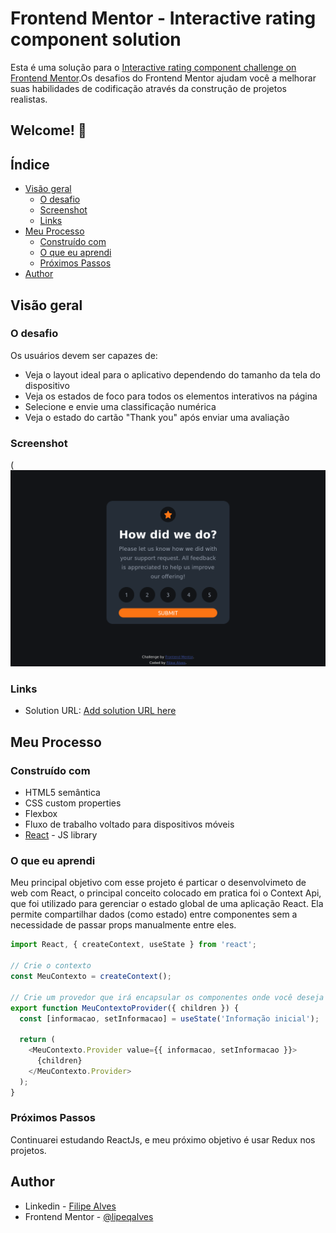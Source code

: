# Frontend Mentor - Interactive rating component solution

Esta é uma solução para o [Interactive rating component challenge on Frontend Mentor](https://www.frontendmentor.io/challenges/interactive-rating-component-koxpeBUmI).Os desafios do Frontend Mentor ajudam você a melhorar suas habilidades de codificação através da construção de projetos realistas.

## Welcome! 👋

## Índice

- [Visão geral](#visão-geral)
  - [O desafio](#o-desafio)
  - [Screenshot](#screenshot)
  - [Links](#links)
- [Meu Processo](#meu-processo)
  - [Construído com](#construído-com)
  - [O que eu aprendi](#o-que-eu-aprendi)
  - [Próximos Passos](#próximos-passos)
- [Author](#author)

## Visão geral

### O desafio

Os usuários devem ser capazes de:

- Veja o layout ideal para o aplicativo dependendo do tamanho da tela do dispositivo
- Veja os estados de foco para todos os elementos interativos na página
- Selecione e envie uma classificação numérica
- Veja o estado do cartão "Thank you" após enviar uma avaliação

### Screenshot

(![Alt text](image.png)

### Links

- Solution URL: [Add solution URL here](https://interactive-rating-component-omega-mauve.vercel.app/)

## Meu Processo

### Construído com

- HTML5 semântica
- CSS custom properties
- Flexbox
- Fluxo de trabalho voltado para dispositivos móveis
- [React](https://reactjs.org/) - JS library

### O que eu aprendi

Meu principal objetivo com esse projeto é particar o desenvolvimeto de web com React, o principal conceito colocado em pratica foi o Context Api, que foi utilizado para gerenciar o estado global de uma aplicação React. Ela permite compartilhar dados (como estado) entre componentes sem a necessidade de passar props manualmente entre eles.

```js
import React, { createContext, useState } from 'react';

// Crie o contexto
const MeuContexto = createContext();

// Crie um provedor que irá encapsular os componentes onde você deseja compartilhar informações
export function MeuContextoProvider({ children }) {
  const [informacao, setInformacao] = useState('Informação inicial');

  return (
    <MeuContexto.Provider value={{ informacao, setInformacao }}>
      {children}
    </MeuContexto.Provider>
  );
}
```

### Próximos Passos

Continuarei estudando ReactJs, e meu próximo objetivo é usar Redux nos projetos.

## Author

- Linkedin - [Filipe Alves](https://www.linkedin.com/in/filipeqalves/)
- Frontend Mentor - [@lipeqalves](https://www.frontendmentor.io/profile/lipeqalves)
